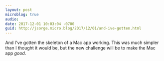 ```yaml
---
layout: post
microblog: true
audio: 
date: 2017-12-01 10:03:04 -0700
guid: http://jsorge.micro.blog/2017/12/01/and-ive-gotten.html
---
```

And I've gotten the skeleton of a Mac app working. This was much simpler than I thought it would be, but the new challenge will be to make the Mac app *good*.
